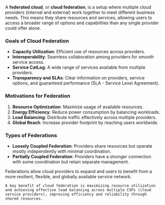 A **federated cloud**, or **cloud federation**, is a setup where multiple cloud providers (internal and external) work together to meet different business needs. This means they share resources and services, allowing users to access a broader range of options and capabilities than any single provider could offer alone.

### Goals of Cloud Federation
- **Capacity Utilization**: Efficient use of resources across providers.
- **Interoperability**: Seamless collaboration among providers for smooth service access.
- **Service CatLog**: A wide range of services available from multiple providers.
- **Transparency and SLAs**: Clear information on providers, service options, and guaranteed performance (SLA - Service Level Agreement).

### Motivations for Federation
1. **Resource Optimization**: Maximize usage of available resources.
2. **Energy Efficiency**: Reduce power consumption by balancing workloads.
3. **Load Balancing**: Distribute traffic effectively across multiple providers.
4. **Global Reach**: Increase provider footprint by reaching users worldwide.

### Types of Federations
- **Loosely Coupled Federation**: Providers share resources but operate mostly independently with minimal coordination.
- **Partially Coupled Federation**: Providers have a stronger connection with some coordination but retain separate management. 

Federations allow cloud providers to expand and users to benefit from a more resilient, flexible, and globally available service network.


`A key benefit of cloud federation is maximizing resource utilization and achieving effective load balancing across multiple CSPs (cloud service providers), improving efficiency and reliability through shared resources.`